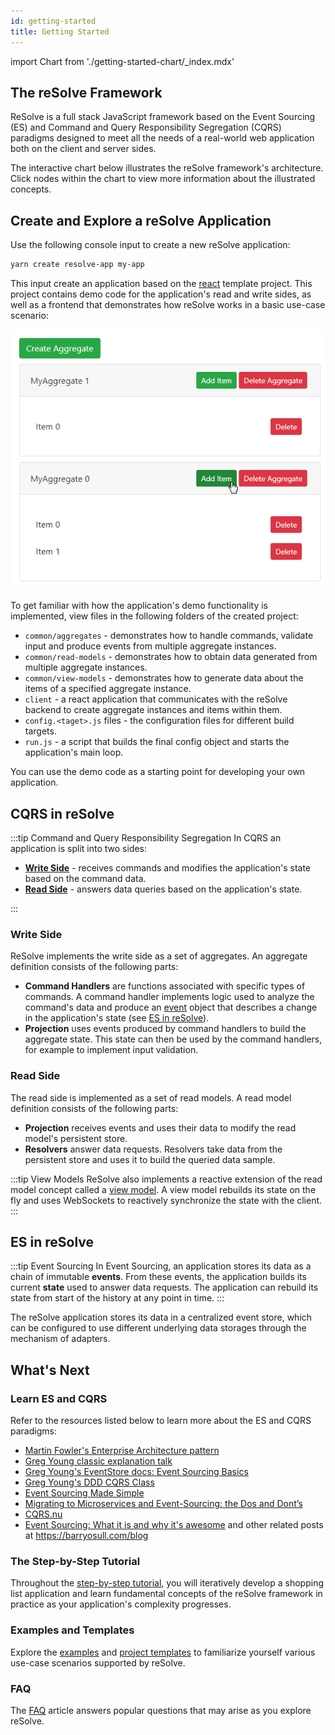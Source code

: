 ```yaml
---
id: getting-started
title: Getting Started
---
```


import Chart from './getting-started-chart/\_index.mdx'

## The reSolve Framework

ReSolve is a full stack JavaScript framework based on the Event Sourcing (ES) and Command and Query Responsibility Segregation (CQRS) paradigms designed to meet all the needs of a real-world web application both on the client and server sides.

The interactive chart below illustrates the reSolve framework's architecture. Click nodes within the chart to view more information about the illustrated concepts.

<Chart />

## Create and Explore a reSolve Application

Use the following console input to create a new reSolve application:

```sh
yarn create resolve-app my-app
```

This input create an application based on the [react](https://github.com/reimagined/resolve/tree/dev/templates/js/react) template project. This project contains demo code for the application's read and write sides, as well as a frontend that demonstrates how reSolve works in a basic use-case scenario:

![new-application](assets/getting-started-new-app.png)

To get familiar with how the application's demo functionality is implemented, view files in the following folders of the created project:

- `common/aggregates` - demonstrates how to handle commands, validate input and produce events from multiple aggregate instances.
- `common/read-models` - demonstrates how to obtain data generated from multiple aggregate instances.
- `common/view-models` - demonstrates how to generate data about the items of a specified aggregate instance.
- `client` - a react application that communicates with the reSolve backend to create aggregate instances and items within them.
- `config.<taget>.js` files - the configuration files for different build targets.
- `run.js` - a script that builds the final config object and starts the application's main loop.

You can use the demo code as a starting point for developing your own application.

## CQRS in reSolve

:::tip Command and Query Responsibility Segregation
In CQRS an application is split into two sides:

- [**Write Side**](#write-side) - receives commands and modifies the application's state based on the command data.
- [**Read Side**](#read-side) - answers data queries based on the application's state.

:::

### Write Side

ReSolve implements the write side as a set of aggregates. An aggregate definition consists of the following parts:

- **Command Handlers** are functions associated with specific types of commands. A command handler implements logic used to analyze the command's data and produce an [event](api/event.md) object that describes a change in the application's state (see [ES in reSolve](#es-in-resolve)).
- **Projection** uses events produced by command handlers to build the aggregate state. This state can then be used by the command handlers, for example to implement input validation.

### Read Side

The read side is implemented as a set of read models. A read model definition consists of the following parts:

- **Projection** receives events and uses their data to modify the read model's persistent store.
- **Resolvers** answer data requests. Resolvers take data from the persistent store and uses it to build the queried data sample.

:::tip View Models
ReSolve also implements a reactive extension of the read model concept called a [view model](read-side.md#view-model-specifics). A view model rebuilds its state on the fly and uses WebSockets to reactively synchronize the state with the client.
:::

## ES in reSolve

:::tip Event Sourcing
In Event Sourcing, an application stores its data as a chain of immutable **events**. From these events, the application builds its current **state** used to answer data requests. The application can rebuild its state from start of the history at any point in time.
:::

The reSolve application stores its data in a centralized event store, which can be configured to use different underlying data storages through the mechanism of adapters.

## What's Next

### Learn ES and CQRS

Refer to the resources listed below to learn more about the ES and CQRS paradigms:

- [Martin Fowler's Enterprise Architecture pattern](https://martinfowler.com/eaaDev/EventSourcing.html)
- [Greg Young classic explanation talk](https://www.youtube.com/watch?v=8JKjvY4etTY)
- [Greg Young's EventStore docs: Event Sourcing Basics](https://eventstore.org/docs/event-sourcing-basics/index.html)
- [Greg Young's DDD CQRS Class](https://www.youtube.com/watch?v=whCk1Q87_ZI)
- [Event Sourcing Made Simple](https://kickstarter.engineering/event-sourcing-made-simple-4a2625113224)
- [Migrating to Microservices and Event-Sourcing: the Dos and Dont’s](https://hackernoon.com/migrating-to-microservices-and-event-sourcing-the-dos-and-donts-195153c7487d)
- [CQRS.nu](http://www.cqrs.nu)
- [Event Sourcing: What it is and why it's awesome](https://barryosull.com/blog/event-sourcing-what-it-is-and-why-it-s-awesome) and other related posts at https://barryosull.com/blog

### The Step-by-Step Tutorial

Throughout the [step-by-step tutorial](tutorial.md), you will iteratively develop a shopping list application and learn fundamental concepts of the reSolve framework in practice as your application's complexity progresses.

### Examples and Templates

Explore the [examples](https://github.com/reimagined/resolve/tree/dev/examples) and [project templates](https://github.com/reimagined/resolve/tree/dev/templates) to familiarize yourself various use-case scenarios supported by reSolve.

### FAQ

The [FAQ](faq.md) article answers popular questions that may arise as you explore reSolve.
